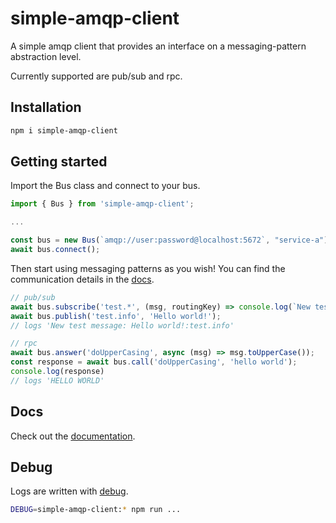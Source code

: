 # simple-amqp-client

A simple amqp client that provides an interface on a messaging-pattern abstraction level.

Currently supported are pub/sub and rpc. 

## Installation

```sh
npm i simple-amqp-client
```

## Getting started

Import the Bus class and connect to your bus.
```ts
import { Bus } from 'simple-amqp-client';

...

const bus = new Bus(`amqp://user:password@localhost:5672`, "service-a");
await bus.connect();
```

Then start using messaging patterns as you wish! You can find the communication details in the [docs](https://sandro-salzmann.github.io/simple-amqp-client/classes/Bus.html#answer).

```ts
// pub/sub
await bus.subscribe('test.*', (msg, routingKey) => console.log(`New test message: ${msg}:${routingKey}`));
await bus.publish('test.info', 'Hello world!');
// logs 'New test message: Hello world!:test.info'

// rpc
await bus.answer('doUpperCasing', async (msg) => msg.toUpperCase());
const response = await bus.call('doUpperCasing', 'hello world');
console.log(response)
// logs 'HELLO WORLD'
```

## Docs

Check out the [documentation](https://sandro-salzmann.github.io/simple-amqp-client/).

## Debug

Logs are written with [debug](https://www.npmjs.com/package/debug).

```sh
DEBUG=simple-amqp-client:* npm run ...
```

